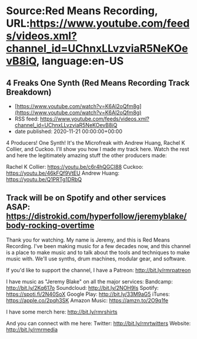 # Source:Red Means Recording, URL:https://www.youtube.com/feeds/videos.xml?channel_id=UChnxLLvzviaR5NeKOevB8iQ, language:en-US

## 4 Freaks One Synth (Red Means Recording Track Breakdown)
 - [https://www.youtube.com/watch?v=K6Al2oQfm8g](https://www.youtube.com/watch?v=K6Al2oQfm8g)
 - RSS feed: https://www.youtube.com/feeds/videos.xml?channel_id=UChnxLLvzviaR5NeKOevB8iQ
 - date published: 2020-11-21 00:00:00+00:00

4 Producers! One Synth! It's the Microfreak with Andrew Huang, Rachel K Collier, and Cuckoo. I'll show you how I made my track here. Watch the rest and here the legitimately amazing stuff the other producers made:

Rachel K Collier: https://youtu.be/c6r4hQGCI88
Cuckoo: https://youtu.be/46kFQf9VtEU
Andrew Huang: https://youtu.be/Q1PRTg1DRbQ

Track will be on Spotify and other services ASAP: https://distrokid.com/hyperfollow/jeremyblake/body-rocking-overtime
------------------------------------
Thank you for watching. My name is Jeremy, and this is Red Means Recording. I've been making music for a few decades now, and this channel is a place to make music and to talk about the tools and techniques to make music with. We'll use synths, drum machines, modular gear, and software. 

If you'd like to support the channel, I have a Patreon:  http://bit.ly/rmrpatreon

I have music as "Jeremy Blake" on all the major services: 
Bandcamp: http://bit.ly/2Kq617o
Soundcloud: http://bit.ly/2NOH9Is
Spotify: https://spoti.fi/2N40SoX
Google Play: http://bit.ly/33M9aG5
iTunes: https://apple.co/2pqh3SK
Amazon Music: https://amzn.to/2O9q1fe

I have some merch here: http://bit.ly/rmrshirts
 
And you can connect with me here: 
Twitter: http://bit.ly/rmrtwitters
Website: http://bit.ly/rmrmedia

